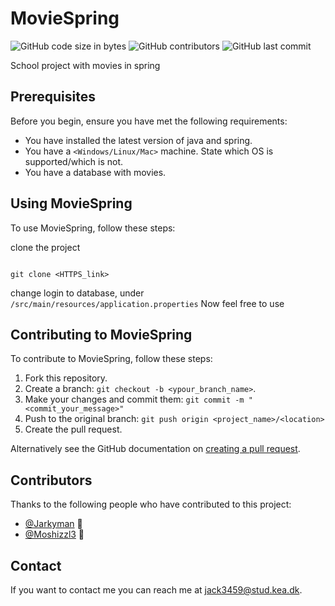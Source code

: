 # MovieSpring

![GitHub code size in bytes](https://img.shields.io/github/languages/code-size/Jarkyman/MovieSpring?color=darkgreen&style=plastic)
![GitHub contributors](https://img.shields.io/github/contributors/Jarkyman/MovieSpring?color=AF125A&style=plastic)
![GitHub last commit](https://img.shields.io/github/last-commit/Jarkyman/MovieSpring?color=582B11&style=plastic)


School project with movies in spring

## Prerequisites

Before you begin, ensure you have met the following requirements:
* You have installed the latest version of java and spring.
* You have a `<Windows/Linux/Mac>` machine. State which OS is supported/which is not.
* You have a database with movies.

## Using MovieSpring

To use MovieSpring, follow these steps:

clone the project
```

git clone <HTTPS_link>

```

change login to database, under `/src/main/resources/application.properties`
Now feel free to use

## Contributing to MovieSpring
<!--- If your README is long or you have some specific process or steps you want contributors to follow, consider creating a separate CONTRIBUTING.md file--->
To contribute to MovieSpring, follow these steps:

1. Fork this repository.
2. Create a branch: `git checkout -b <ypour_branch_name>`.
3. Make your changes and commit them: `git commit -m "<commit_your_message>"`
4. Push to the original branch: `git push origin <project_name>/<location>`
5. Create the pull request.

Alternatively see the GitHub documentation on [creating a pull request](https://help.github.com/en/github/collaborating-with-issues-and-pull-requests/creating-a-pull-request).

## Contributors

Thanks to the following people who have contributed to this project:

* [@Jarkyman](https://github.com/jarkyman) :santa:
* [@Moshizzl3](https://github.com/Moshizzl3) :100:

## Contact

If you want to contact me you can reach me at <jack3459@stud.kea.dk>.
